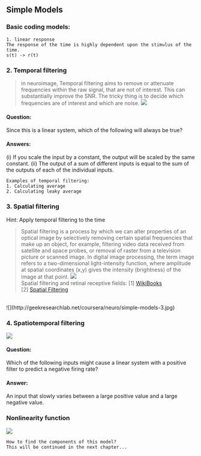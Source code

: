 ## Simple Models
### Basic coding models: 
```
1. linear response
The response of the time is highly dependent upon the stimulus of the time.
s(t) -> r(t)
```
### 2. Temporal filtering
> in neuroimage, Temporal filtering aims to remove or attenuate frequencies within the raw signal, that are not of interest. This can substantially improve the SNR. The tricky thing is to decide which frequencies are of interest and which are noise.
![](http://geekresearchlab.net/coursera/neuro/simple-models-1.jpg)<br>
#### Question:
Since this is a linear system, 
which of the following will always be true?
#### Answers:
(i) If you scale the input by a constant, the output will be scaled by the same constant. 
(ii) The output of a sum of different inputs is equal to the sum of the outputs of each of the individual inputs.

```
Examples of temporal filtering:
1. Calculating average
2. Calculating leaky average
```
### 3. Spatial filtering
Hint: Apply temporal filtering to the time
> Spatial filtering is a process by which we can alter properties of an optical image by selectively removing certain spatial frequencies that make up an object, for example, filtering video data received from satellite and space probes, or removal of raster from a television picture or scanned image. In digital image processing, the term image refers to a two-dimensional light-intensity function, where amplitude at spatial coordinates (x,y) gives the intensity (brightness) of the image at that point.
![](http://geekresearchlab.net/coursera/neuro/simple-models-2.jpg)<br>
Spatial filtering and retinal receptive fields:
[1] <a href="http://en.wikibooks.org/wiki/Sensory_Systems/Visual_System#Signal_Processing">WikiBooks</a><br>
[2] <a href="http://docs.gimp.org/2.6/en/plug-in-dog.html">Spatial Filtering</a><br>
<br>
![](http://geekresearchlab.net/coursera/neuro/simple-models-3.jpg)<br>

### 4. Spatiotemporal filtering

![](http://geekresearchlab.net/coursera/neuro/simple-models-4.jpg)

#### Question:
Which of the following inputs might cause a linear system with a positive filter to predict a negative firing rate?

#### Answer:
An input that slowly varies between a large positive value and a large negative value.

### Nonlinearity function
![](http://geekresearchlab.net/coursera/neuro/simple-models-5.jpg)

```
How to find the components of this model?
This will be continued in the next chapter...
```
